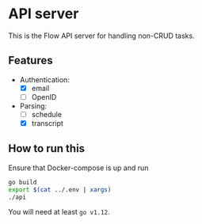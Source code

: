 # API server

This is the Flow API server for handling non-CRUD tasks.

## Features

- Authentication:
  - [x] email
  - [ ] OpenID
- Parsing:
  - [ ] schedule
  - [x] transcript

## How to run this

Ensure that Docker-compose is up and run

```sh
go build
export $(cat ../.env | xargs)
./api
```

You will need at least `go v1.12`.
